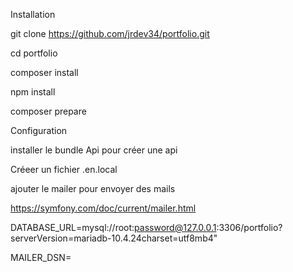 Installation

git clone https://github.com/jrdev34/portfolio.git

cd portfolio

composer install

npm install

composer prepare

Configuration



installer le bundle Api pour créer une api


Créeer un fichier .en.local


ajouter le mailer pour envoyer des mails


https://symfony.com/doc/current/mailer.html

DATABASE_URL=mysql://root:password@127.0.0.1:3306/portfolio?serverVersion=mariadb-10.4.24charset=utf8mb4"


MAILER_DSN=

